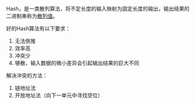 Hash，是一类散列算法，将不定长度的输入映射为固定长度的输出，输出结果的二进制串称为<u>散列值</u>。

好的Hash算法有以下要求：

1. 无法倒推
2. 效率高
3. 冲突少
4. 够散，输入数据的微小差异会引起输出结果的巨大不同

解决冲突的方法：

1. 链地址法
2. 开放地址法（向下一单元中寻找空位）